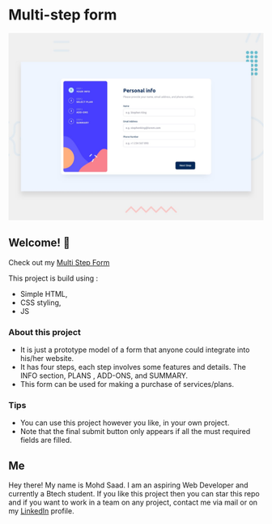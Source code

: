 # Multi-step form

![Design preview for the Multi-step form coding challenge](./design/desktop-preview.jpg)

## Welcome! 👋

Check out my [Multi Step Form](https://thecreatorzx.github.io/MultistepForm/)

This project is build using :

- Simple HTML,
- CSS styling,
- JS

### About this project

- It is just a prototype model of a form that anyone could integrate into his/her website.
- It has four steps, each step involves some features and details. The INFO section, PLANS , ADD-ONS, and SUMMARY.
- This form can be used for making a purchase of services/plans.

### Tips

- You can use this project however you like, in your own project.
- Note that the final submit button only appears if all the must required fields are filled.

## Me

Hey there! My name is Mohd Saad. I am an aspiring Web Developer and currently a Btech student.
If you like this project then you can star this repo and if you want to work in a team on any project, contact me via mail or on my [LinkedIn](https://www.linkedin.com/in/webdevmsaad/) profile.
